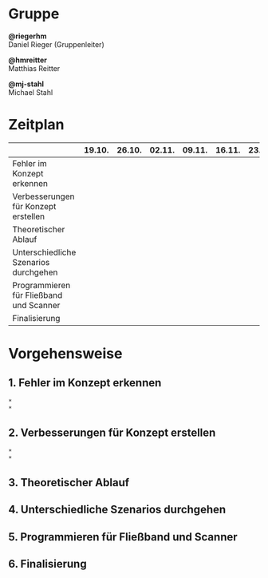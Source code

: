 # Gruppe
**@riegerhm**\
Daniel Rieger (Gruppenleiter)

**@hmreitter**\
Matthias Reitter

**@mj-stahl**\
Michael Stahl

# Zeitplan
| | 19.10. | 26.10. | 02.11.|  09.11. | 16.11. | 23.11. | 30.11. | 07.12.|  14.12. | 21.12.| 11.01. | 18.01. |
| ------ | ------ | ------ | ------ | ------ | ------ | ------ | ------ | ------ | ------ | ------ |------ | ------ |
| Fehler im Konzept erkennen| |
| Verbesserungen für Konzept erstellen ||
| Theoretischer Ablauf ||
| Unterschiedliche Szenarios durchgehen ||
| Programmieren für Fließband und Scanner ||
| Finalisierung ||

# Vorgehensweise
## 1. Fehler im Konzept erkennen
    *
    *
## 2. Verbesserungen für Konzept erstellen
    *
    *
## 3. Theoretischer Ablauf
## 4. Unterschiedliche Szenarios durchgehen
## 5. Programmieren für Fließband und Scanner
## 6. Finalisierung

